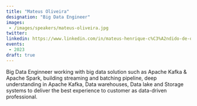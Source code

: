 ```yaml
---
title: "Mateus Oliveira"
designation: "Big Data Engineer"
images:
 - /images/speakers/mateus-oliveira.jpg
twitter: 
linkedin: https://www.linkedin.com/in/mateus-henrique-c%C3%A2ndido-de-oliveira-53983a54/
events:
 - 2023
draft: true
---
```


Big Data Enginneer working with big data solution such as Apache Kafka & Apache Spark, building streaming and batching pipeline, deep understanding in Apache Kafka, Data warehouses, Data lake and Storage systems to deliver the best experience to customer as data-driven professional.